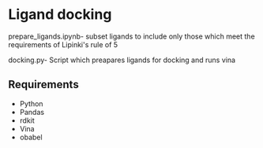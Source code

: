 # Ligand docking

prepare_ligands.ipynb- subset ligands to include only those which meet the requirements of Lipinki's rule of 5

docking.py- Script which preapares ligands for docking and runs vina

## Requirements

* Python
* Pandas
* rdkit
* Vina
* obabel

